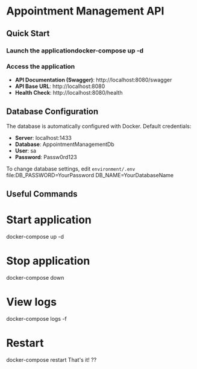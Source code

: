 # Appointment Management API

## Quick Start

### Launch the applicationdocker-compose up -d
### Access the application
- **API Documentation (Swagger)**: http://localhost:8080/swagger
- **API Base URL**: http://localhost:8080
- **Health Check**: http://localhost:8080/health

## Database Configuration

The database is automatically configured with Docker. Default credentials:
- **Server**: localhost:1433
- **Database**: AppointmentManagementDb
- **User**: sa
- **Password**: Passw0rd123

To change database settings, edit `environment/.env` file:DB_PASSWORD=YourPassword
DB_NAME=YourDatabaseName
## Useful Commands
# Start application
docker-compose up -d

# Stop application
docker-compose down

# View logs
docker-compose logs -f

# Restart
docker-compose restart
That's it! ??
